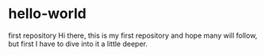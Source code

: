 # hello-world
first repository
Hi there, this is my first repository and hope many will follow, but first I have to dive into it a little deeper.
